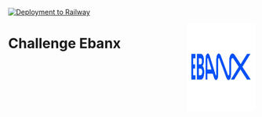 [![Deployment to Railway](https://github.com/williamkoller/challenge-ebanx/actions/workflows/deployment.yml/badge.svg)](https://github.com/williamkoller/challenge-ebanx/actions/workflows/deployment.yml)

<img src="/images/EBANX_Logo.jpg" alt="Ebanx" title="Ebanx" height="180" width="140" align="right"/>

# Challenge Ebanx
